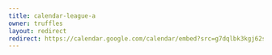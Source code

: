 ```yaml
---
title: calendar-league-a
owner: truffles
layout: redirect
redirect: https://calendar.google.com/calendar/embed?src=g7dqlbk3kgj62sgobq5s1kisno%40group.calendar.google.com
---
```

